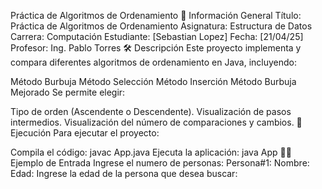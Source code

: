 Práctica de Algoritmos de Ordenamiento
📌 Información General
Título: Práctica de Algoritmos de Ordenamiento
Asignatura: Estructura de Datos
Carrera: Computación
Estudiante: [Sebastian Lopez]
Fecha: [21/04/25]
Profesor: Ing. Pablo Torres
🛠️ Descripción
Este proyecto implementa y compara diferentes algoritmos de ordenamiento en Java, incluyendo:

Método Burbuja
Método Selección
Método Inserción
Método Burbuja Mejorado
Se permite elegir:

Tipo de orden (Ascendente o Descendente).
Visualización de pasos intermedios.
Visualización del número de comparaciones y cambios.
🚀 Ejecución
Para ejecutar el proyecto:

Compila el código:
javac App.java
Ejecuta la aplicación:
java App
🧑‍💻 Ejemplo de Entrada
Ingrese el numero de personas:
Persona#1:
Nombre:
Edad:
Ingrese la edad de la persona que desea buscar:



